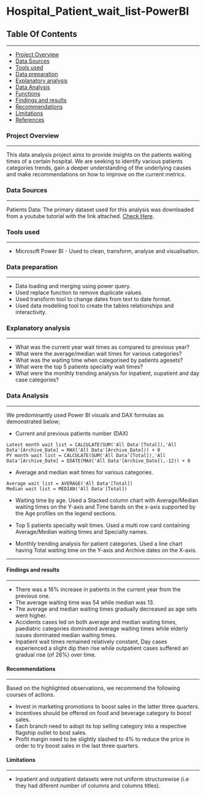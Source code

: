 # Hospital_Patient_wait_list-PowerBI

## Table Of Contents
---

- [Project Overview](#project-overview)
- [Data Sources](#data-sources)
- [Tools used](#tools-used)
- [Data preparation](#data-preparation)
- [Explanatory analysis](#explanatory-analysis)
- [Data Analysis]($data-analysis)
- [Functions](#functions)
- [Findings and results]($findings-and-results)
- [Recommendations](#recommendations)
- [Limitations](#limitations)
- [References](#references)

### Project Overview
---

This data analysis project aims to provide insights on the patients waiting times of a certain hospital. We are seeking to identify various patients categories trends, gain a deeper understanding of the underlying causes and make recommendations on how to improve on the current metrics.

### Data Sources
---

Patients Data: The primary dataset used for this analysis was downloaded from a youtube tutorial with the link attached. [Check Here](https://pivotalstats.com/wp-content/uploads/2024/09/Data-Mapping-Bg.zip).

### Tools used
---

- Microsoft Power BI - Used to clean, transform, analyse and visualisation.

### Data preparation
---

- Data loading and merging using power query.
- Used replace function to remove duplicate values.
- Used transform tool to change dates from text to date format.
- Used data modelling tool to create the tables relationships and interactivity.

### Explanatory analysis
---
- What was the current year wait times as compared to previous year?
- What were the average/median wait times for various categories?
- What was the waiting time when categorised by patients agesets?
- What were the top 5 patients specialty wait times?
- What were the monthly trending analysis for inpatient, oupatient and day case categories?

### Data Analysis
---
We predominantly used Power BI visuals and DAX formulas as demonstrated below;
- Current and previous patients number (DAX)
```DAX
Latest month wait list = CALCULATE(SUM('All Data'[Total]),'All Data'[Archive_Date] = MAX('All Data'[Archive_Date])) + 0
PY month wait list = CALCULATE(SUM('All Data'[Total]),'All Data'[Archive_Date] = EDATE(MAX('All Data'[Archive_Date]),-12)) + 0
```

- Average and median wait times for various categories.
```DAX
Average wait list = AVERAGE('All Data'[Total])
Median wait list = MEDIAN('All Data'[Total])
```
- Waiting time by age.
Used a Stacked column chart with Average/Median waiting times on the Y-axis and Time bands on the x-axis supported by the Age profiles on the legend sections.

- Top 5 patients specialty wait times.
Used a multi row card containing Average/Median waiting times and Specialty names.

- Monthly trending analysis for patient categories.
Used a line chart having Total waiting time on the Y-axis and Archive dates on the X-axis.

---

#### Findings and results
---
  - There was a 16% increase in patients in the current year from the previous one.
  - The average waiting time was 54 while median was 13.
  - The average and median waiting times gradually decreased as age sets went higher.
  - Accidents cases led on both average and median waiting times, paediatric categories dominated average waiting times while elderly issues dominated median waiting times.
  - Inpatient wait times remained relatively constant, Day cases experienced a slight dip then rise while outpatient cases suffered an gradual rise (of 26%) over time.

#### Recommendations
---
Based on the highlighted observations, we recommend the following courses of actions.
  - Invest in marketing promotions to boost sales in the latter three quarters.
  - Incentives should be offered on food and beverage category to boost sales.
  - Each branch need to adopt its top selling category into a respective flagship outlet to bost sales.
  - Profit margin need to be slightly slashed to 4% to reduce the price in order to try boost sales in the last three quarters.

#### Limitations
---
  - Inpatient and outpatient datasets were not uniform structurewise (i.e they had diferent number of columns and columns titles).



